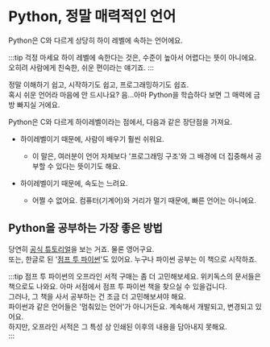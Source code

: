 # Python, 정말 매력적인 언어

Python은 C와 다르게 상당히 하이 레벨에 속하는 언어에요.

:::tip 걱정 마세요
하이 레벨에 속한다는 것은, 수준이 높아서 어렵다는 뜻이 아니에요.  
오히려 사람에게 친숙한, 쉬운 편이라는 얘기죠.
:::
  
정말 이해하기 쉽고, 시작하기도 쉽고, 프로그래밍하기도 쉽죠.  
혹시 쉬운 언어라 마음에 안 드시나요? 음...아마 Python을 학습하다 보면 그 매력에 금방 빠지실 거에요.  
  
Python은 C와 다르게 하이레벨이라는 점에서, 다음과 같은 장단점을 가져요.  
  
- 하이레벨이기 때문에, 사람이 배우기 훨씬 쉬워요.
  - 이 말은, 여러분이 언어 자체보다 '프로그래밍 구조'와 그 배경에 더 집중해서 공부할 수 있다는 뜻이기도 해요.

- 하이레벨이기 때문에, 속도는 느려요.
  - 어쩔 수 없어요. 컴퓨터(기계어)와 거리가 멀기 때문에, 빠른 언어는 아니에요.

## Python을 공부하는 가장 좋은 방법

당연히 [공식 튜토리얼](https://docs.python.org/3/tutorial/index.html)을 보는 거죠. 물론 영어구요.  
또는, 한글로 된 '[점프 투 파이썬](https://wikidocs.net/book/1)'도 있어요.
누구나 파이썬 공부는 이 책으로 시작하죠.  

:::tip 점프 투 파이썬의 오프라인 서적 구매는 좀 더 고민해보세요.
위키독스의 문서들은 책으로도 나와요. 아마 서점에서 점프 투 파이썬 책을 찾으실 수 있을겁니다.  
그러나, 그 책을 사서 공부하는 건 조금 더 고민해보셔야 해요.  
파이썬과 같은 언어들은 '멈춰있는 언어'가 아니거든요. 계속해서 개발되고, 변경되고 있어요.  
하지만, 오프라인 서적은 그 특성 상 인쇄된 이후의 내용을 담아내지 못해요.  
:::
